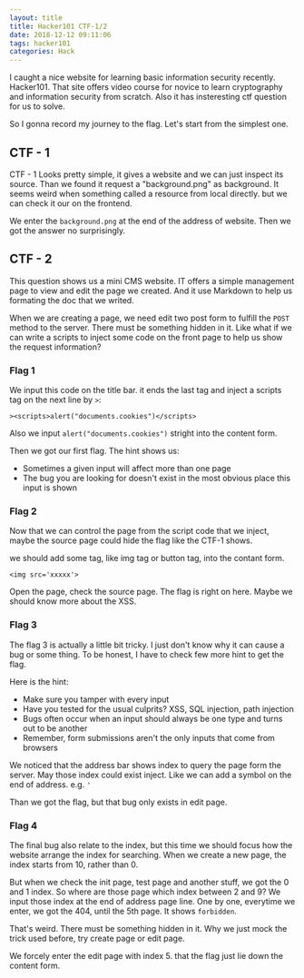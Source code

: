 ```yaml
---
layout: title
title: Hacker101 CTF-1/2
date: 2018-12-12 09:11:06
tags: hacker101
categories: Hack
---
```

I caught a nice website for learning basic information security recently. Hacker101. That site offers video course for novice to learn cryptography and information security from scratch. Also it has insteresting ctf question for us to solve. 

So I gonna record my journey to the flag. Let's start from the simplest one. 

## CTF - 1 

CTF - 1 Looks pretty simple, it gives a website and we can just inspect its source. Than we found it request a "background.png" as background. It seems weird when something called a resource from local directly. but we can check it our on the frontend.

We enter the `background.png` at the end of the address of website. Then we got the answer no surprisingly. 

## CTF - 2

This question shows us a mini CMS website. IT offers a simple management page to view and edit the page we created. And it use Markdown to help us formating the doc that we writed. 

When we are creating a page, we need edit two post form to fulfill the `POST` method to the server. There must be something hidden in it. Like what if we can write a scripts to inject some code on the front page to help us show the request information? 

### Flag 1

We input this code on the title bar. it ends the last tag and inject a scripts tag on the next line by `>`:
```
><scripts>alert("documents.cookies")</scripts>
```
Also we input `alert("documents.cookies")` stright into the content form. 

Then we got our first flag. The hint shows us:

+ Sometimes a given input will affect more than one page
+ The bug you are looking for doesn't exist in the most obvious place this input is shown

### Flag 2

Now that we can control the page from the script code that we inject, maybe the source page could hide the flag like the CTF-1 shows. 

we should add some tag, like img tag or button tag, into the contant form. 

```
<img src='xxxxx'>
```

Open the page, check the source page. The flag is right on here. Maybe we should know more about the XSS. 

### Flag 3

The flag 3 is actually a little bit tricky. I just don't know why it can cause a bug or some thing. To be honest, I have to check few more hint to get the flag. 

Here is the hint:
+ Make sure you tamper with every input
+ Have you tested for the usual culprits? XSS, SQL injection, path injection
+ Bugs often occur when an input should always be one type and turns out to be another
+ Remember, form submissions aren't the only inputs that come from browsers

We noticed that the address bar shows index to query the page form the server. May those index could exist inject. Like we can add a symbol on the end of address. e.g. `'`

Than we got the flag, but that bug only exists in edit page. 

### Flag 4

The final bug also relate to the index, but this time we should focus how the website arrange the index for searching. When we create a new page, the index starts from 10, rather than 0. 

But when we check the init page, test page and another stuff, we got the 0 and 1 index. So where are those page which index between 2 and 9? We input those index at the end of address page line. One by one, everytime we enter, we got the 404, until the 5th page. It shows `forbidden`. 

That's weird. There must be something hidden in it. Why we just mock the trick used before, try create page or edit page. 

We forcely enter the edit page with index 5. that the flag just lie down the content form. 